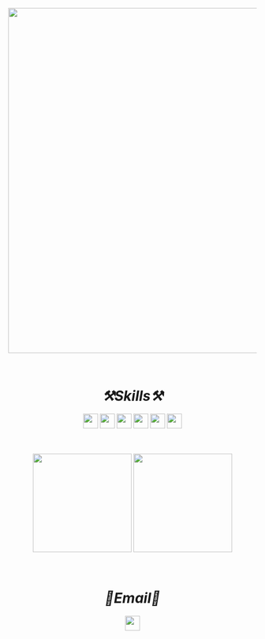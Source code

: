<p align="center">
    <img src="https://capsule-render.vercel.app/api?type=rounded&color=0:E34C26,10:DA5B0B,30:C6538C,75:3572A5,100:A371F7&text=Welcome%20to%20JeYeong's%20GitHub%20👋&animation=fadeIn&fontSize=50&fontAlignY=50&fontAlign=50&height=160" width="700"/> 
</p>

<br>

<h1 align='center'><i>⚒️Skills⚒️</i></h1>

<p align="center" display="inline-block">
    <img src="https://img.shields.io/badge/Java-grey?style=flat-for-the-badge&logo=openJDK&logoColor=red" height="30"/> 
    <img src="https://img.shields.io/badge/Spring-grey?style=flat-for-the-badge&logo=spring&logoColor=green" height="30"/>
    <img src="https://img.shields.io/badge/JavaScript-grey?style=flat-for-the-badge&logo=JavaScript" height="30"/>
    <img src="https://img.shields.io/badge/JavaScript-grey?style=flat-for-the-badge&logo=TypeScript" height="30"/>
    <img src="https://img.shields.io/badge/ExpressJS-grey?style=flat-for-the-badge&logo=Express" height="30"/>
    <img src="https://img.shields.io/badge/NestJS-grey?style=flat-for-the-badge&logo=NestJS&logoColor=red" height="30"/>
</p>

<br>
<br>

<div align="center">
    <img src="https://github-readme-stats.vercel.app/api/top-langs/?username=JeYeongR&theme=material-palenight&show_icons=true&layout=donut" height="200"/>
    <img src="https://github-readme-stats.vercel.app/api?username=JeYeongR&include_all_commits=true&show_icons=true&theme=material-palenight&count_private=true" height="200"/>

<!--[![Hits](https://hits.seeyoufarm.com/api/count/incr/badge.svg?url=https%3A%2F%2Fgithub.com%2FJeYeongR&count_bg=%23030303&title_bg=%23FFB6F3&icon=&icon_color=%23E7E7E7&title=hits&edge_flat=false)](https://hits.seeyoufarm.com)-->

</div>

<br>
<br>

<h1 align='center'><i>📧Email📧</i></h1>

<p align="center">
    <img src="https://img.shields.io/badge/wpdud2003@gmail.com-grey?style=flat-square&logo=gmail&logoColor=red"  height="30"/>
</p>



